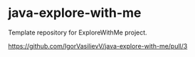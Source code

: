 # java-explore-with-me
Template repository for ExploreWithMe project.

https://github.com/IgorVasilievV/java-explore-with-me/pull/3